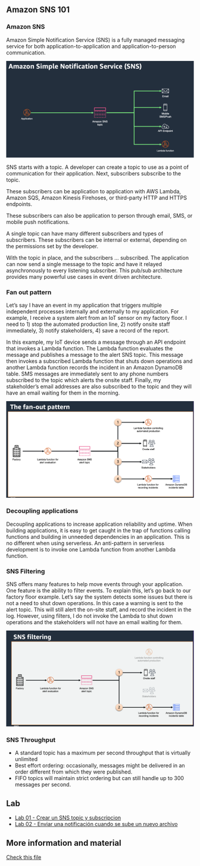 ## Amazon SNS 101

### Amazon SNS

Amazon Simple Notification Service (SNS) is a fully managed messaging service for both application-to-application and application-to-person communication.

![images](./images/01.png)

SNS starts with a topic. A developer can create a topic to use as a point of communication for their application. Next, subscribers subscribe to the topic.

These subscribers can be application to application with AWS Lambda, Amazon SQS, Amazon Kinesis Firehoses, or third-party HTTP and HTTPS endpoints.

These subscribers can also be application to person through email, SMS, or mobile push notifications.

A single topic can have many different subscribers and types of subscribers. These subscribers can be internal or external, depending on the permissions set by the developer.

With the topic in place, and the subscribers … subscribed. The application can now send a single message to the topic and have it relayed asynchronously to every listening subscriber. This pub/sub architecture provides many powerful use cases in event driven architecture.

### Fan out pattern

Let’s say I have an event in my application that triggers multiple independent processes internally and externally to my application. For example, I receive a system alert from an IoT sensor on my factory floor. I need to 1) stop the automated production line, 2) notify onsite staff immediately, 3) notify stakeholders, 4) save a record of the report.

In this example, my IoT device sends a message through an API endpoint that invokes a Lambda function. The Lambda function evaluates the message and publishes a message to the alert SNS topic. This message then invokes a subscribed Lambda function that shuts down operations and another Lambda function records the incident in an Amazon DynamoDB table. SMS messages are immediately sent to any phone numbers subscribed to the topic which alerts the onsite staff. Finally, my stakeholder’s email addresses are also subscribed to the topic and they will have an email waiting for them in the morning.

![images](./images/02.png)

### Decoupling applications

Decoupling applications to increase application reliability and uptime. When building applications, it is easy to get caught in the trap of functions calling functions and building in unneeded dependencies in an application. This is no different when using serverless. An anti-pattern in serverless development is to invoke one Lambda function from another Lambda function.

### SNS Filtering

SNS offers many features to help move events through your application. One feature is the ability to filter events. To explain this, let’s go back to our factory floor example. Let’s say the system detects some issues but there is not a need to shut down operations. In this case a warning is sent to the alert topic. This will still alert the on-site staff, and record the incident in the log. However, using filters, I do not invoke the Lambda to shut down operations and the stakeholders will not have an email waiting for them.

![images](./images/03.png)

### SNS Throughput

- A standard topic has a maximum per second throughput that is virtually unlimited
- Best effort ordering: occasionally, messages might be delivered in an order different from which they were published.
- FIFO topics will maintain strict ordering but can still handle up to 300 messages per second.

## Lab

- [Lab 01 - Crear un SNS topic y subscripcion](../../labs/31-sns/31-01-lab.md)
- [Lab 02 - Enviar una notificación cuando se sube un nuevo archivo](../../labs/31-sns/31-02-lab.md)

## More information and material

[Check this file](materiales.md)
